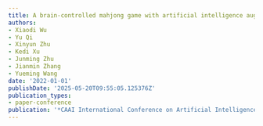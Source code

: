 ```yaml
---
title: A brain-controlled mahjong game with artificial intelligence augmentation
authors:
- Xiaodi Wu
- Yu Qi
- Xinyun Zhu
- Kedi Xu
- Junming Zhu
- Jianmin Zhang
- Yueming Wang
date: '2022-01-01'
publishDate: '2025-05-20T09:55:05.125376Z'
publication_types:
- paper-conference
publication: '*CAAI International Conference on Artificial Intelligence*'
---
```

